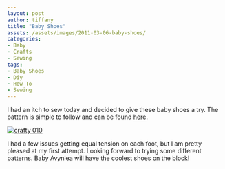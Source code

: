 ```yaml
---
layout: post
author: tiffany
title: "Baby Shoes"
assets: /assets/images/2011-03-06-baby-shoes/
categories: 
- Baby
- Crafts
- Sewing
tags: 
- Baby Shoes
- Diy
- How To
- Sewing
---
```


I had an itch to sew today and decided to give these baby shoes a try. The pattern is simple to follow and can be found [here](http://www.michaelmillerfabrics.com/blog/cloth_shoe.pdf).

[![](jekyll_uploads/2011/03/crafty-010-575x431.jpg "crafty 010")](http://www.sweetpeonies.com/2011/03/baby-shoes/crafty-010/)

I had a few issues getting equal tension on each foot, but I am pretty pleased at my first attempt. Looking forward to trying some different patterns. Baby Avynlea will have the coolest shoes on the block!